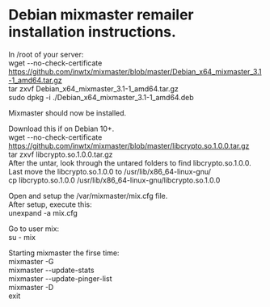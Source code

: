 # Debian mixmaster remailer installation instructions.

In /root of your server:  
wget --no-check-certificate https://github.com/inwtx/mixmaster/blob/master/Debian_x64_mixmaster_3.1-1_amd64.tar.gz  
tar zxvf Debian_x64_mixmaster_3.1-1_amd64.tar.gz  
sudo dpkg -i ./Debian_x64_mixmaster_3.1-1_amd64.deb  
    
Mixmaster should now be installed.  
    
Download this if on Debian 10+.  
wget --no-check-certificate https://github.com/inwtx/mixmaster/blob/master/libcrypto.so.1.0.0.tar.gz  
tar zxvf libcrypto.so.1.0.0.tar.gz  
After the untar, look through the untared folders to find libcrypto.so.1.0.0.  
Last move the libcrypto.so.1.0.0 to /usr/lib/x86_64-linux-gnu/  
cp libcrypto.so.1.0.0 /usr/lib/x86_64-linux-gnu/libcrypto.so.1.0.0  
    
Open and setup the /var/mixmaster/mix.cfg file.  
After setup, execute this:  
unexpand -a mix.cfg  
    
Go to user mix:  
su - mix  
    
Starting mixmaster the firse time:  
mixmaster -G  
mixmaster --update-stats  
mixmaster --update-pinger-list  
mixmaster -D  
exit  
  
 
